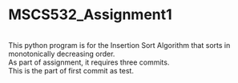 # MSCS532_Assignment1
<br>
This python program is for the Insertion Sort Algorithm that sorts in monotonically
decreasing order.<br>
As part of assignment, it requires three commits.<br>
This is the part of first commit as test.